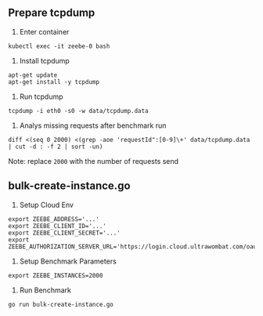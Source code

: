 ## Prepare tcpdump

1. Enter container

```
kubectl exec -it zeebe-0 bash
```

1. Install tcpdump

```
apt-get update
apt-get install -y tcpdump
```

1. Run tcpdump

```
tcpdump -i eth0 -s0 -w data/tcpdump.data
```

1. Analys missing requests after benchmark run

```
diff <(seq 0 2000) <(grep -aoe 'requestId":[0-9]\+' data/tcpdump.data | cut -d : -f 2 | sort -un)
```

Note: replace `2000` with the number of requests send

## bulk-create-instance.go

1. Setup Cloud Env

```
export ZEEBE_ADDRESS='...'
export ZEEBE_CLIENT_ID='...'
export ZEEBE_CLIENT_SECRET='...'
export ZEEBE_AUTHORIZATION_SERVER_URL='https://login.cloud.ultrawombat.com/oauth/token'
```

1. Setup Benchmark Parameters

```
export ZEEBE_INSTANCES=2000
```

1. Run Benchmark

```
go run bulk-create-instance.go
```
